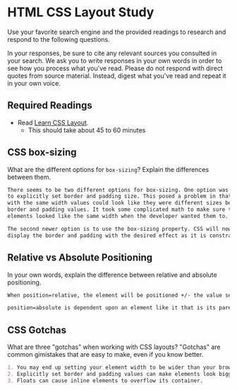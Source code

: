 # HTML CSS Layout Study

Use your favorite search engine and the provided readings to research and respond to the following questions.

In your responses, be sure to cite any relevant sources you consulted in your search. We ask you to write responses in your own words in order to see how you process what you've read. Please do not respond with direct quotes from source material. Instead, digest what you've read and repeat it in your own voice.

## Required Readings

- Read [Learn CSS Layout](http://learnlayout.com).
  - This should take about 45 to 60 minutes

## CSS box-sizing

What are the different options for `box-sizing`? Explain the differences between them.

```md
There seems to be two different options for box-sizing. One option was for the developer to
to explicitly set border and padding size. This posed a problem in that two elements
with the same width values could look like they were different sizes because of the different
border and padding values. It took some complicated math to make sure the two
elements looked like the same width when the developer wanted them to.

The second newer option is to use the box-sizing property. CSS will now automatically
display the border and padding with the desired effect as it is constrained by the width property.
```

## Relative vs Absolute Positioning

In your own words, explain the difference between relative and absolute positioning.

```md
When position=relative, the element will be positioned +/- the value set by the top/left/right/etc. properties from its normal position. It is not dependent on any elements like it that preceded it.

position=absolute is dependent upon an element like it that is its parent. An element with this property set will be positioned relative to its parent.
```

## CSS Gotchas

What are three "gotchas" when working with CSS layouts? "Gotchas" are common gimistakes that are easy to make, even if you know better.

```md
1. You may end up setting your element width to be wider than your browser.
2. Explicitly set border and padding values can make elements look bigger than you wanted.
3. Floats can cause inline elements to overflow its container.
```
